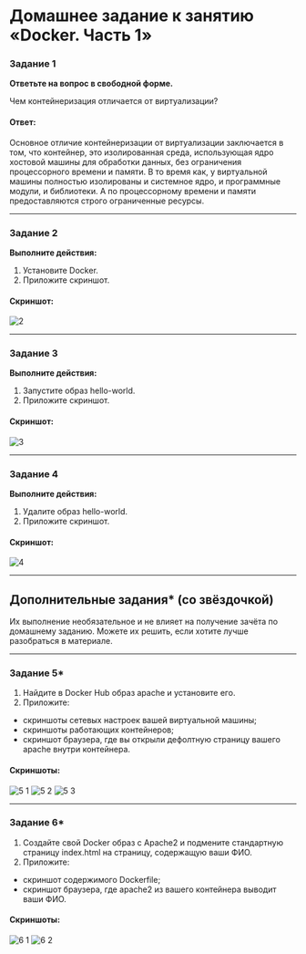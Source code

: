 # Домашнее задание к занятию «Docker. Часть 1»

### Задание 1

**Ответьте на вопрос в свободной форме.** 

Чем контейнеризация отличается от виртуализации?

#### Ответ:

Основное отличие контейнеризации от виртуализации заключается в том, что контейнер, это изолированная среда, использующая ядро хостовой машины для обработки данных, без ограничения процессорного времени и памяти. В то время как, у виртуальной машины полностью изолированы и системное ядро, и программные модули, и библиотеки. А по процессорному времени и памяти предоставляются строго ограниченные ресурсы.

---

### Задание 2 

**Выполните действия:**

1. Установите Docker.
1. Приложите скриншот.

#### Скриншот:
![2](https://github.com/AleksandrNiylek/-Docker.-1-/assets/136619576/6a441395-9f08-48cb-afbb-edd916d773b6)

---

### Задание 3

**Выполните действия:**

1. Запустите образ hello-world.
1. Приложите скриншот.

#### Скриншот:
![3](https://github.com/AleksandrNiylek/-Docker.-1-/assets/136619576/2c2a091f-0479-42b3-a157-0258ddfe0682)

---

### Задание 4 

**Выполните действия:**

1. Удалите образ hello-world.
1. Приложите скриншот.

#### Скриншот:
![4](https://github.com/AleksandrNiylek/-Docker.-1-/assets/136619576/c2d00a11-383f-4893-a461-47283be6ab36)

---

## Дополнительные задания* (со звёздочкой)

Их выполнение необязательное и не влияет на получение зачёта по домашнему заданию. Можете их решить, если хотите лучше разобраться в материале.

---

### Задание 5*

1. Найдите в Docker Hub образ apache и установите его.
1. Приложите:
 * скриншоты сетевых настроек вашей виртуальной машины;
 * скриншоты работающих контейнеров;
 * скриншот браузера, где вы открыли дефолтную страницу вашего apache внутри контейнера.

#### Скриншоты:
![5 1](https://github.com/AleksandrNiylek/-Docker.-1-/assets/136619576/d0a12f85-b3fe-4950-ac06-f9045051c948)
![5 2](https://github.com/AleksandrNiylek/-Docker.-1-/assets/136619576/e45704ba-28ac-4f20-b7f3-8fade0c58e91)
![5 3](https://github.com/AleksandrNiylek/-Docker.-1-/assets/136619576/84124af0-c3dc-4f9a-b4d8-ef1ade261869)

---

### Задание 6*

1. Создайте свой Docker образ с Apache2 и подмените стандартную страницу index.html на страницу, содержащую ваши ФИО.
1. Приложите:
 * скриншот содержимого Dockerfile;
 * скриншот браузера, где apache2 из вашего контейнера выводит ваши ФИО.

#### Скриншоты:
![6 1](https://github.com/AleksandrNiylek/-Docker.-1-/assets/136619576/b6f09027-6790-4123-904a-c73c7329f451)
![6 2](https://github.com/AleksandrNiylek/-Docker.-1-/assets/136619576/388c03a4-2270-4e88-a6f7-5134879d4a42)
